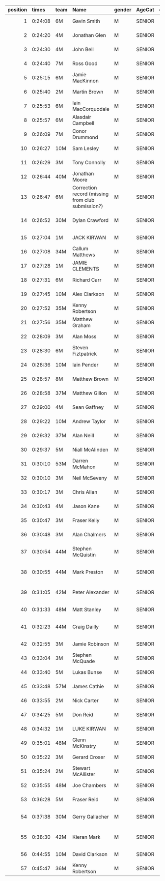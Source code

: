 |   position | times   | team   | Name                                              | gender   | AgeCat   |   clubnumber | Club name                  | Website                                    |   finishPosition |
|-----------:|:--------|:-------|:--------------------------------------------------|:---------|:---------|-------------:|:---------------------------|:-------------------------------------------|-----------------:|
|          1 | 0:24:08 | 6M     | Gavin Smith                                       | M        | SENIOR   |            6 | Cambuslang Harriers        | https://cambuslangharriers.org/            |                1 |
|          2 | 0:24:20 | 4M     | Jonathan Glen                                     | M        | SENIOR   |            4 | Inverclyde AC              | https://www.inverclydeac.org/              |                2 |
|          3 | 0:24:30 | 4M     | John Bell                                         | M        | SENIOR   |            4 | Inverclyde AC              | https://www.inverclydeac.org/              |                3 |
|          4 | 0:24:40 | 7M     | Ross Good                                         | M        | SENIOR   |            7 | Giffnock North AC          | https://www.giffnocknorth.co.uk/           |                4 |
|          5 | 0:25:15 | 6M     | Jamie MacKinnon                                   | M        | SENIOR   |            6 | Cambuslang Harriers        | https://cambuslangharriers.org/            |                6 |
|          6 | 0:25:40 | 2M     | Martin Brown                                      | M        | SENIOR   |            2 | Kilmarnock H&AC            | http://www.kilmarnockharriers.com/         |                7 |
|          7 | 0:25:53 | 6M     | Iain MacCorquodale                                | M        | SENIOR   |            6 | Cambuslang Harriers        | https://cambuslangharriers.org/            |                8 |
|          8 | 0:25:57 | 6M     | Alasdair Campbell                                 | M        | SENIOR   |            6 | Cambuslang Harriers        | https://cambuslangharriers.org/            |                9 |
|          9 | 0:26:09 | 7M     | Conor Drummond                                    | M        | SENIOR   |            7 | Giffnock North AC          | https://www.giffnocknorth.co.uk/           |               11 |
|         10 | 0:26:27 | 10M    | Sam Lesley                                        | M        | SENIOR   |           10 | Shettleston Harriers       | http://shettlestonharriers.org.uk/         |               13 |
|         11 | 0:26:29 | 3M     | Tony Connolly                                     | M        | SENIOR   |            3 | Bellahouston RR            | https://www.bellahoustonroadrunners.co.uk/ |               15 |
|         12 | 0:26:44 | 40M    | Jonathan Moore                                    | M        | SENIOR   |           40 | Motherwell AC              | https://motherwellac.com/                  |               17 |
|         13 | 0:26:47 | 6M     | Correction record (missing from club submission?) | M        | SENIOR   |            6 | Cambuslang Harriers        | https://cambuslangharriers.org/            |               18 |
|         14 | 0:26:52 | 30M    | Dylan Crawford                                    | M        | SENIOR   |           30 | Greenock Glenpark Harriers | https://greenockglenparkharriers.com/      |               19 |
|         15 | 0:27:04 | 1M     | JACK KIRWAN                                       | M        | SENIOR   |            1 | East Kilbride AC           | http://www.ekac.org.uk/                    |               21 |
|         16 | 0:27:08 | 34M    | Callum Matthews                                   | M        | SENIOR   |           34 | Kilbarchan AAC             | https://kilbarchanaac.org.uk/              |               22 |
|         17 | 0:27:28 | 1M     | JAMIE CLEMENTS                                    | M        | SENIOR   |            1 | East Kilbride AC           | http://www.ekac.org.uk/                    |               24 |
|         18 | 0:27:31 | 6M     | Richard Carr                                      | M        | SENIOR   |            6 | Cambuslang Harriers        | https://cambuslangharriers.org/            |               25 |
|         19 | 0:27:45 | 10M    | Alex Clarkson                                     | M        | SENIOR   |           10 | Shettleston Harriers       | http://shettlestonharriers.org.uk/         |               27 |
|         20 | 0:27:52 | 35M    | Kenny Robertson                                   | M        | SENIOR   |           35 | Kirkintilloch Olympians    | https://kirkintillocholympians.co.uk/      |               28 |
|         21 | 0:27:56 | 35M    | Matthew Graham                                    | M        | SENIOR   |           35 | Kirkintilloch Olympians    | https://kirkintillocholympians.co.uk/      |               29 |
|         22 | 0:28:09 | 3M     | Alan Moss                                         | M        | SENIOR   |            3 | Bellahouston RR            | https://www.bellahoustonroadrunners.co.uk/ |               30 |
|         23 | 0:28:30 | 6M     | Steven Fiztpatrick                                | M        | SENIOR   |            6 | Cambuslang Harriers        | https://cambuslangharriers.org/            |               31 |
|         24 | 0:28:36 | 10M    | Iain Pender                                       | M        | SENIOR   |           10 | Shettleston Harriers       | http://shettlestonharriers.org.uk/         |               33 |
|         25 | 0:28:57 | 8M     | Matthew Brown                                     | M        | SENIOR   |            8 | Bellahouston Harriers      | http://www.bellahoustonharriers.co.uk/     |               36 |
|         26 | 0:28:58 | 37M    | Matthew Gillon                                    | M        | SENIOR   |           37 | Law & District AAC         | http://www.lawaac.co.uk/                   |               37 |
|         27 | 0:29:00 | 4M     | Sean Gaffney                                      | M        | SENIOR   |            4 | Inverclyde AC              | https://www.inverclydeac.org/              |               38 |
|         28 | 0:29:22 | 10M    | Andrew Taylor                                     | M        | SENIOR   |           10 | Shettleston Harriers       | http://shettlestonharriers.org.uk/         |               40 |
|         29 | 0:29:32 | 37M    | Alan Neill                                        | M        | SENIOR   |           37 | Law & District AAC         | http://www.lawaac.co.uk/                   |               43 |
|         30 | 0:29:37 | 5M     | Niall McAlinden                                   | M        | SENIOR   |            5 | Westerlands CCC            | https://westerlandsccc.co.uk/              |               44 |
|         31 | 0:30:10 | 53M    | Darren McMahon                                    | M        | SENIOR   |           53 | Troon Tortoises            | http://troontortoises.co.uk                |               51 |
|         32 | 0:30:10 | 3M     | Neil McSeveny                                     | M        | SENIOR   |            3 | Bellahouston RR            | https://www.bellahoustonroadrunners.co.uk/ |               52 |
|         33 | 0:30:17 | 3M     | Chris Allan                                       | M        | SENIOR   |            3 | Bellahouston RR            | https://www.bellahoustonroadrunners.co.uk/ |               54 |
|         34 | 0:30:43 | 4M     | Jason Kane                                        | M        | SENIOR   |            4 | Inverclyde AC              | https://www.inverclydeac.org/              |               58 |
|         35 | 0:30:47 | 3M     | Fraser Kelly                                      | M        | SENIOR   |            3 | Bellahouston RR            | https://www.bellahoustonroadrunners.co.uk/ |               59 |
|         36 | 0:30:48 | 3M     | Alan Chalmers                                     | M        | SENIOR   |            3 | Bellahouston RR            | https://www.bellahoustonroadrunners.co.uk/ |               60 |
|         37 | 0:30:54 | 44M    | Stephen McQuistin                                 | M        | SENIOR   |           44 | North Ayrshire AAC         | https://naathletics.co.uk/                 |               64 |
|         38 | 0:30:55 | 44M    | Mark Preston                                      | M        | SENIOR   |           44 | North Ayrshire AAC         | https://naathletics.co.uk/                 |               66 |
|         39 | 0:31:05 | 42M    | Peter Alexander                                   | M        | SENIOR   |           42 | Newton Road Runners        | https://www.newton-roadrunners.com/        |               69 |
|         40 | 0:31:33 | 48M    | Matt Stanley                                      | M        | SENIOR   |           48 | Springburn Harriers        | https://www.springburnharriers.co.uk/      |               72 |
|         41 | 0:32:23 | 44M    | Craig Dailly                                      | M        | SENIOR   |           44 | North Ayrshire AAC         | https://naathletics.co.uk/                 |               83 |
|         42 | 0:32:55 | 3M     | Jamie Robinson                                    | M        | SENIOR   |            3 | Bellahouston RR            | https://www.bellahoustonroadrunners.co.uk/ |               88 |
|         43 | 0:33:04 | 3M     | Stephen McQuade                                   | M        | SENIOR   |            3 | Bellahouston RR            | https://www.bellahoustonroadrunners.co.uk/ |               92 |
|         44 | 0:33:40 | 5M     | Lukas Bunse                                       | M        | SENIOR   |            5 | Westerlands CCC            | https://westerlandsccc.co.uk/              |               97 |
|         45 | 0:33:48 | 57M    | James Cathie                                      | M        | SENIOR   |           57 | Whitemoss AAC              | https://whitemossaac.co.uk/                |              101 |
|         46 | 0:33:55 | 2M     | Nick Carter                                       | M        | SENIOR   |            2 | Kilmarnock H&AC            | http://www.kilmarnockharriers.com/         |              104 |
|         47 | 0:34:25 | 5M     | Don Reid                                          | M        | SENIOR   |            5 | Westerlands CCC            | https://westerlandsccc.co.uk/              |              110 |
|         48 | 0:34:32 | 1M     | LUKE KIRWAN                                       | M        | SENIOR   |            1 | East Kilbride AC           | http://www.ekac.org.uk/                    |              113 |
|         49 | 0:35:01 | 48M    | Glenn McKinstry                                   | M        | SENIOR   |           48 | Springburn Harriers        | https://www.springburnharriers.co.uk/      |              119 |
|         50 | 0:35:22 | 3M     | Gerard Croser                                     | M        | SENIOR   |            3 | Bellahouston RR            | https://www.bellahoustonroadrunners.co.uk/ |              122 |
|         51 | 0:35:24 | 2M     | Stewart McAllister                                | M        | SENIOR   |            2 | Kilmarnock H&AC            | http://www.kilmarnockharriers.com/         |              123 |
|         52 | 0:35:55 | 48M    | Joe Chambers                                      | M        | SENIOR   |           48 | Springburn Harriers        | https://www.springburnharriers.co.uk/      |              127 |
|         53 | 0:36:28 | 5M     | Fraser Reid                                       | M        | SENIOR   |            5 | Westerlands CCC            | https://westerlandsccc.co.uk/              |              133 |
|         54 | 0:37:38 | 30M    | Gerry Gallacher                                   | M        | SENIOR   |           30 | Greenock Glenpark Harriers | https://greenockglenparkharriers.com/      |              139 |
|         55 | 0:38:30 | 42M    | Kieran Mark                                       | M        | SENIOR   |           42 | Newton Road Runners        | https://www.newton-roadrunners.com/        |              145 |
|         56 | 0:44:55 | 10M    | David Clarkson                                    | M        | SENIOR   |           10 | Shettleston Harriers       | http://shettlestonharriers.org.uk/         |              159 |
|         57 | 0:45:47 | 36M    | Kenny Robertson                                   | M        | SENIOR   |           36 | Larkhall YMCA              | https://www.facebook.com/larkhallharriers/ |              160 |